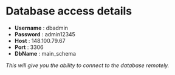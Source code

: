 # Database access details

- **Username** : dbadmin
- **Password** : admin12345
- **Host** : 148.100.79.67
- **Port** : 3306
- **DbName** : main_schema

*This will give you the ability to connect to the database remotely.* 
